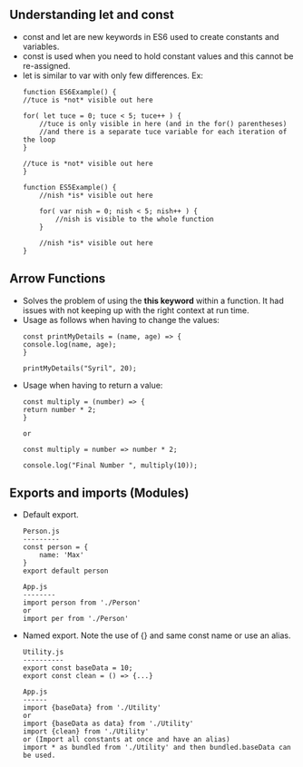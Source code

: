 ## Understanding let and const
* const and let are new keywords in ES6 used to create constants and variables. 
* const is used when you need to hold constant values and this cannot be re-assigned.
* let is similar to var with only few differences. Ex:
    ```
    function ES6Example() {
    //tuce is *not* visible out here

    for( let tuce = 0; tuce < 5; tuce++ ) {
        //tuce is only visible in here (and in the for() parentheses)
        //and there is a separate tuce variable for each iteration of the loop
    }

    //tuce is *not* visible out here
    }

    function ES5Example() {
        //nish *is* visible out here

        for( var nish = 0; nish < 5; nish++ ) {
            //nish is visible to the whole function
        }

        //nish *is* visible out here
    }
    ```
    
## Arrow Functions
* Solves the problem of using the **this keyword** within a function. It had issues with not keeping up with the right context at run time.
* Usage as follows when having to change the values:
    ```
    const printMyDetails = (name, age) => {
    console.log(name, age);
    }

    printMyDetails("Syril", 20);
    ```
* Usage when having to return a value:
    ```
    const multiply = (number) => {
    return number * 2;
    }
    
    or 
    
    const multiply = number => number * 2;

    console.log("Final Number ", multiply(10));
    
    ```
## Exports and imports (Modules)
* Default export.
    ```
    Person.js
    ---------
    const person = {
        name: 'Max'
    }
    export default person
    
    App.js
    --------
    import person from './Person' 
    or
    import per from './Person' 
    ```
* Named export. Note the use of {} and same const name or use an alias.
    ```
    Utility.js
    ----------
    export const baseData = 10;
    export const clean = () => {...}
    
    App.js
    ------
    import {baseData} from './Utility'
    or 
    import {baseData as data} from './Utility'
    import {clean} from './Utility'
    or (Import all constants at once and have an alias)
    import * as bundled from './Utility' and then bundled.baseData can be used.
    ```
